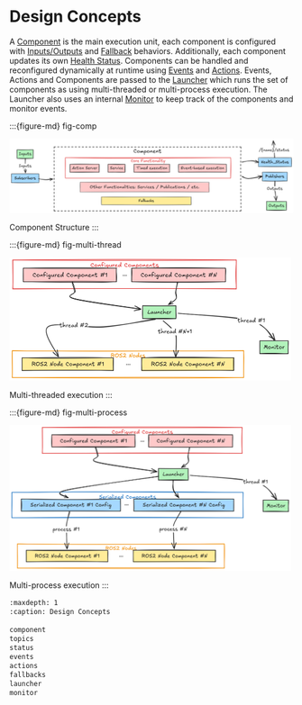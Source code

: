 # Design Concepts

A [Component](component.md) is the main execution unit, each component is configured with [Inputs/Outputs](topics.md) and [Fallback](fallbacks.md) behaviors. Additionally, each component updates its own [Health Status](status.md). Components can be handled and reconfigured dynamically at runtime using [Events](events.md) and [Actions](actions.md). Events, Actions and Components are passed to the [Launcher](launcher.md) which runs the set of components as using multi-threaded or multi-process execution. The Launcher also uses an internal [Monitor](monitor.md) to keep track of the components and monitor events.

:::{figure-md} fig-comp

<img src="../_static/images/diagrams/component_light.png" alt="Base Component" width="700px">

Component Structure
:::

:::{figure-md} fig-multi-thread

<img src="../_static/images/diagrams/multi_threaded_light.png" alt="Multi-threaded execution" width="500px">

Multi-threaded execution
:::

:::{figure-md} fig-multi-process

<img src="../_static/images/diagrams/multi_process_light.png" alt="Multi-process execution" width="500px">

Multi-process execution
:::

```{toctree}
:maxdepth: 1
:caption: Design Concepts

component
topics
status
events
actions
fallbacks
launcher
monitor
```
